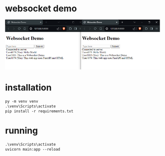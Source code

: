 # websocket demo

![screenshot](screenshot.png)

# installation

```
py -m venv venv
.\venv\Scripts\activate
pip install -r requirements.txt
```

# running

```
.\venv\Scripts\activate
uvicorn main:app --reload
```
